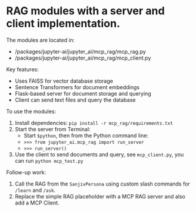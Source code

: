 # RAG modules with a server and client implementation. 

The modules are located in:

* /packages/jupyter-ai/jupyter_ai/mcp_rag/mcp_rag.py
* /packages/jupyter-ai/jupyter_ai/mcp_rag/mcp_client.py

Key features:

* Uses FAISS for vector database storage
* Sentence Transformers for document embeddings
* Flask-based server for document storage and querying
* Client can send text files and query the database

To use the modules:

1. Install dependencies: `pip install -r mcp_rag/requirements.txt`
2. Start the server from Terminal:
    - Start `$python`, then from the Python command line: 
    - `>>> from jupyter_ai.mcp_rag import run_server`
    - `>>> run_server()`
3. Use the client to send documents and query, see `mcp_client.py`, you can run `python mcp_test.py`

Follow-up work:

1. Call the RAG from the `SanjivPersona` using custom slash commands for `/learn` and `/ask`. 
2. Replace the simple RAG placeholder with a MCP RAG server and also add a MCP Client. 

